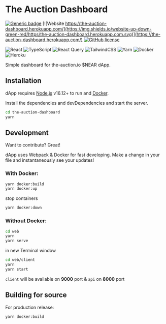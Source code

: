 The Auction Dashboard
==================

[![Generic badge](https://img.shields.io/badge/node-16.12.0-green.svg)](https://nodejs.org/en/) [![Website https://the-auction-dashboard.herokuapp.com/](https://img.shields.io/website-up-down-green-red/https/the-auction-dashboard.herokuapp.com.svg)](https://the-auction-dashboard.herokuapp.com/) [![GitHub license](https://img.shields.io/badge/license-MIT-blue.svg)](https://github.com/zzz1ck/web3-js-wallet-auth/blob/main/LICENSE)

![React](https://img.shields.io/badge/react-%2320232a.svg?style=for-the-badge&logo=react&logoColor=%2361DAFB) ![TypeScript](https://img.shields.io/badge/typescript-%23007ACC.svg?style=for-the-badge&logo=typescript&logoColor=white) ![React Query](https://img.shields.io/badge/-React%20Query-FF4154?style=for-the-badge&logo=react%20query&logoColor=white) ![TailwindCSS](https://img.shields.io/badge/tailwindcss-%2338B2AC.svg?style=for-the-badge&logo=tailwind-css&logoColor=white) ![Yarn](https://img.shields.io/badge/yarn-%232C8EBB.svg?style=for-the-badge&logo=yarn&logoColor=white) ![Docker](https://img.shields.io/badge/docker-%230db7ed.svg?style=for-the-badge&logo=docker&logoColor=white) ![Heroku](https://img.shields.io/badge/heroku-%23430098.svg?style=for-the-badge&logo=heroku&logoColor=white)

Simple dashboard for the-auction.io $NEAR dApp.

## Installation

dApp requires [Node.js](https://nodejs.org/) v16.12+ to run and [Docker](https://www.docker.com/).

Install the dependencies and devDependencies and start the server.

```sh
cd the-auction-dashboard
yarn
```

## Development

Want to contribute? Great!

dApp uses Webpack & Docker for fast developing.
Make a change in your file and instantaneously see your updates!

### With Docker:
```sh
yarn docker:build
yarn docker:up
```
stop containers
```sh
yarn docker:down
```

### Without Docker:
```sh
cd web
yarn
yarn serve
```
in new Terminal window
```sh
cd web/client
yarn
yarn start
```
`client` will be available on **9000** port & `api` on **8000** port

## Building for source

For production release:

```sh
yarn docker:build
```
